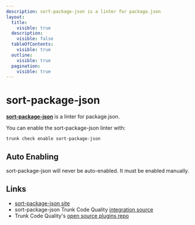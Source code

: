 ```yaml
---
description: sort-package-json is a linter for package.json
layout:
  title:
    visible: true
  description:
    visible: false
  tableOfContents:
    visible: true
  outline:
    visible: true
  pagination:
    visible: true
---
```


# sort-package-json

[**sort-package-json**](https://github.com/keithamus/sort-package-json#readme) is a linter for package.json.

You can enable the sort-package-json linter with:

```shell
trunk check enable sort-package-json
```

## Auto Enabling

sort-package-json will never be auto-enabled. It must be enabled manually.

## Links

* [sort-package-json site](https://github.com/keithamus/sort-package-json#readme)
* sort-package-json Trunk Code Quality [integration source](https://github.com/trunk-io/plugins/tree/main/linters/sort-package-json)
* Trunk Code Quality's [open source plugins repo](https://github.com/trunk-io/plugins/tree/main)

